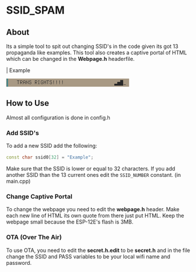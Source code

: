 # SSID_SPAM

## About

Its a simple tool to spit out changing SSID's in the code given its got 13 propaganda like examples.
This tool also creates a captive portal of HTML which can be changed in the **Webpage.h** headerfile.

| Example

![alt](Images/2023-10-19_13-01.png)

## How to Use

Almost all configuration is done in config.h

### Add SSID's

To add a new SSID add the following:

```cpp
const char ssid0[32] = "Example";
```

Make sure that the SSID is lower or equal to 32 characters.
If you add another SSID than the 13 current ones edit the `SSID_NUMBER` constant. (in main.cpp)

### Change Captive Portal

To change the webpage you need to edit the **webpage.h** header.
Make each new line of HTML its own quote from there just put HTML. Keep the webpage small because the ESP-12E's flash is 3MB.

### OTA (Over The Air)

To use OTA, you need to edit the **secret.h.edit** to be **secret.h** and in the file change the SSID and PASS variables to be your local wifi name and password.
